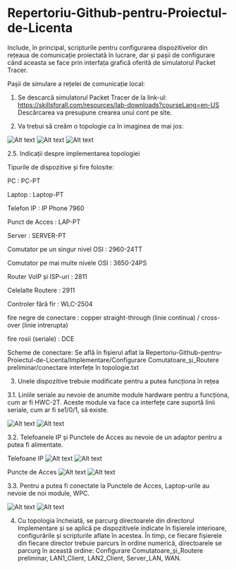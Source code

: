 # Repertoriu-Github-pentru-Proiectul-de-Licenta
Include, în principal, scripturile pentru configurarea dispozitivelor din rețeaua de comunicație proiectată în lucrare, dar și pașii de configurare când aceasta se face prin interfața grafică oferită de simulatorul Packet Tracer.

Pașii de simulare a rețelei de comunicație local:

1. Se descarcă simulatorul Packet Tracer de la link-ul: https://skillsforall.com/resources/lab-downloads?courseLang=en-US
Descărcarea va presupune crearea unui cont pe site.

2. Va trebui să creăm o topologie ca în imaginea de mai jos:

![Alt text](./poze/poze%20Readme/Topologie/1.png)
![Alt text](./poze/poze%20Readme/Topologie/2.png)
![Alt text](./poze/poze%20Readme/Topologie/3.png)

2.5. Indicații despre implementarea topologiei

Tipurile de dispozitive și fire folosite:

PC : PC-PT 

Laptop : Laptop-PT

Telefon IP : IP Phone 7960

Punct de Acces : LAP-PT

Server : SERVER-PT

Comutator pe un singur nivel OSI : 2960-24TT

Comutator pe mai multe nivele OSI : 3650-24PS

Router VoIP și ISP-uri : 2811

Celelalte Routere : 2911

Controler fără fir : WLC-2504

fire negre de conectare : copper straight-through (linie continua) / cross-over (linie intrerupta)

fire rosii (seriale) : DCE

Scheme de conectare:
Se află în fișierul aflat la Repertoriu-Github-pentru-Proiectul-de-Licenta/Implementare/Configurare Comutatoare_și_Routere preliminar/conectare interfețe în topologie.txt

3. Unele dispozitive trebuie modificate pentru a putea funcționa în rețea

3.1. Liniile seriale au nevoie de anumite module hardware pentru a funcționa, cum ar fi HWC-2T. Aceste module va face ca interfețe care suportă linii seriale, cum ar fi se1/0/1, să existe.

![Alt text](./poze/poze%20Readme/1.Punere%20module%20seriale%20pe%20routere/1.png)
![Alt text](./poze/poze%20Readme/1.Punere%20module%20seriale%20pe%20routere/2.png)

3.2. Telefoanele IP și Punctele de Acces au nevoie de un adaptor pentru a putea fi alimentate. 

Telefoane IP
![Alt text](./poze/poze%20Readme/2.Conectare%20adaptor%20la%20telefon%20IP/4.png)
![Alt text](./poze/poze%20Readme/2.Conectare%20adaptor%20la%20telefon%20IP/5.png)

Puncte de Acces
![Alt text](./poze/poze%20Readme/3.Conectare%20adaptor%20la%20LAP/6.png)
![Alt text](./poze/poze%20Readme/3.Conectare%20adaptor%20la%20LAP/7.png)

3.3. Pentru a putea fi conectate la Punctele de Acces, Laptop-urile au nevoie de noi module, WPC.

![Alt text](./poze/poze%20Readme/4.Conectare%20modul%20Wireless%20la%20laptop/9.png)
![Alt text](./poze/poze%20Readme/4.Conectare%20modul%20Wireless%20la%20laptop/10.png)

4. Cu topologia încheiată, se parcurg directoarele din directorul Implementare și se aplică pe dispozitivele indicate în fișierele interioare, configurările și scripturile aflate în acestea. În timp, ce fiecare fișierele din fiecare director trebuie parcurs în ordine numerică, directoarele se parcurg în această ordine: 
Configurare Comutatoare_și_Routere preliminar, LAN1_Client, LAN2_Client, Server_LAN, WAN.



